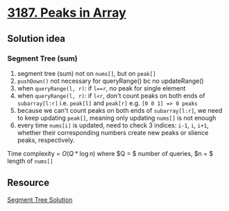 # [3187. Peaks in Array](https://leetcode.com/problems/peaks-in-array/description/)

## Solution idea
### Segment Tree (sum)
1. segment tree (sum) not on `nums[]`, but on `peak[]`
2. `pushDown()` not necessary for queryRange() bc no updateRange()
3. when `queryRange(l, r)`: if `l==r`, no peak for single element
4. when `queryRange(l, r)`: if `l<r`, don't count peaks on both ends of `subarray[l:r]` i.e. `peak[l]` and `peak[r]` e.g. `[0 0 1] => 0 peaks`
5. because we can't count peaks on both ends of `subarray[l:r]`, we need to keep updating `peak[]`, meaning only updating `nums[]` is not enough
6. every time `nums[i]` is updated, need to check 3 indices: `i-1`, `i`, `i+1`, whether their corresponding numbers create new peaks or slience peaks, respectively.

Time complexity = $O(Q*\log n)$ where $Q = $ number of queries, $n = $ length of `nums[]`

## Resource
[Segment Tree Solution](https://leetcode.com/problems/peaks-in-array/solutions/5320039/segment-tree/)